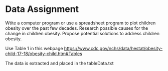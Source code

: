 # Data Assignment


Wtite a computer program or use a spreadsheet program to plot
children obesity over the past few decades.
Research possible causes for the change in children obesity.
Propose potential solutions to address children obesity.  

Use Table 1 in this webpage
https://www.cdc.gov/nchs/data/hestat/obesity-child-17-18/obesity-child.htm#Tables  

The data is extracted and placed in the tableData.txt

